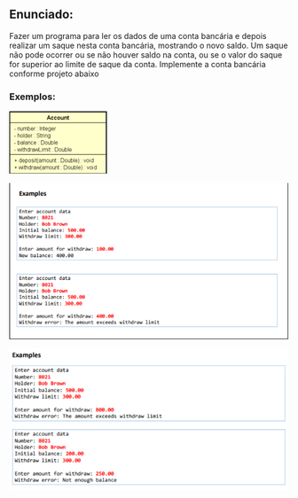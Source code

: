 ## Enunciado:
Fazer um programa para ler os dados de uma conta bancária e depois realizar um
saque nesta conta bancária, mostrando o novo saldo. Um saque não pode ocorrer
ou se não houver saldo na conta, ou se o valor do saque for superior ao limite de
saque da conta. Implemente a conta bancária conforme projeto abaixo

### Exemplos:

![img.png](img.png)

![img_1.png](img_1.png)

![img_2.png](img_2.png)